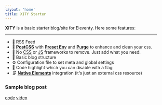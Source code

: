 ```yaml
---
layout: 'home'
title: XITY Starter
---
```


**XITY** is a basic starter blog/site for Eleventy. Here some features:

---

- 📰 RSS Feed
- 💅 [**PostCSS**](https://postcss.org) with [**Preset Env**](https://preset-env.cssdb.org) and [**Purge**](https://purgecss.com) to enhance and clean your css.
- 🏅 No <abbr title="Cascade Style Sheet">CSS</abbr> or <abbr title="Javascript">JS</abbr> frameworks to remove. Just add what you need.
- 📝 Basic blog structure
- ⚙️ Configuration file to set meta and global settings
- 🎨 Code highlight which you can disable with a flag
- 🗜 [**Native Elements**](https://native-elements.stackblitz.io) integration (it's just an external css resource)

### Sample blog post

[code](/blog/a-post-with-code-samples)
[video](/blog/a-post-with-figures-and-video)
